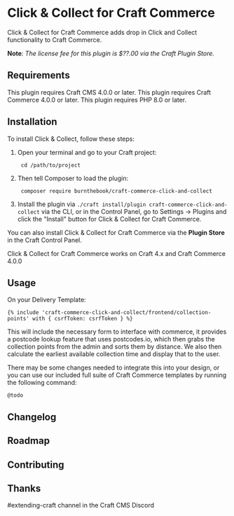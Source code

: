 # Click & Collect for Craft Commerce

Click & Collect for Craft Commerce adds drop in Click and Collect functionality to Craft Commerce.

**Note**: _The license fee for this plugin is $??.00 via the Craft Plugin Store._

## Requirements

This plugin requires Craft CMS 4.0.0 or later.
This plugin requires Craft Commerce 4.0.0 or later.
This plugin requires PHP 8.0 or later.

## Installation

To install Click & Collect, follow these steps:

1. Open your terminal and go to your Craft project:

        cd /path/to/project

2. Then tell Composer to load the plugin:

        composer require burnthebook/craft-commerce-click-and-collect

3. Install the plugin via `./craft install/plugin craft-commerce-click-and-collect` via the CLI, or in the Control Panel, go to Settings → Plugins and click the "Install" button for Click & Collect for Craft Commerce.

You can also install Click & Collect for Craft Commerce via the **Plugin Store** in the Craft Control Panel.

Click & Collect for Craft Commerce works on Craft 4.x and Craft Commerce 4.0.0

## Usage

On your Delivery Template:

```
{% include 'craft-commerce-click-and-collect/frontend/collection-points' with { csrfToken: csrfToken } %}
```

This will include the necessary form to interface with commerce, it provides a postcode lookup feature that uses postcodes.io, which then grabs the collection points from the admin and sorts them by distance. We also then calculate the earliest available collection time and display that to the user.

There may be some changes needed to integrate this into your design, or you can use our included full suite of Craft Commerce templates by running the following command:

```
@todo
```

## Changelog

## Roadmap

## Contributing

## Thanks

#extending-craft channel in the Craft CMS Discord